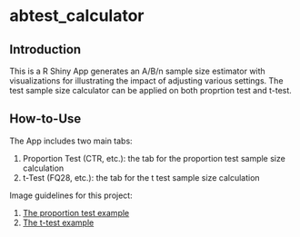 # abtest_calculator

## Introduction 
This is a R Shiny App generates an A/B/n sample size estimator with visualizations for illustrating the impact of adjusting various settings. The test sample size calculator can be applied on both proprtion test and t-test. 

## How-to-Use 
The App includes two main tabs: 
1. Proportion Test (CTR, etc.): the tab for the proportion test sample size calculation 
2. t-Test (FQ28, etc.): the tab for the t test sample size calculation 

Image guidelines for this project: 

1. [The proportion test example](https://github.com/yanjin-li/abtest_calculator/blob/master/fig/proption%20test.png)
2. [The t-test example](https://github.com/yanjin-li/abtest_calculator/blob/master/fig/t-test.png)
